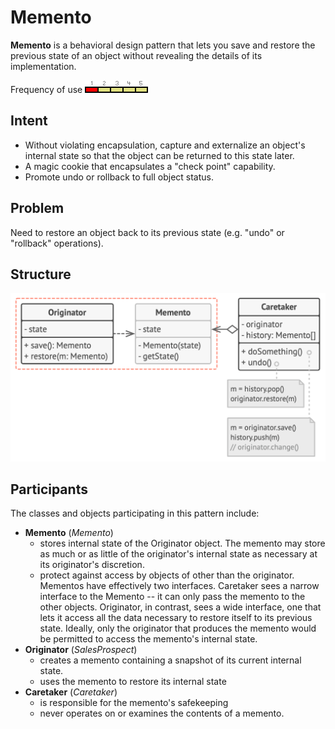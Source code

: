 # Memento

**Memento** is a behavioral design pattern that lets you save and restore the previous state of an object without revealing the details of its implementation.

Frequency of use ![low](./img/use_low.gif)

## Intent
* Without violating encapsulation, capture and externalize an object's internal state so that the object can be returned to this state later.
* A magic cookie that encapsulates a "check point" capability.
* Promote undo or rollback to full object status.

## Problem
Need to restore an object back to its previous state (e.g. "undo" or "rollback" operations).

## Structure
![structure](./img/structure.png)

## Participants
The classes and objects participating in this pattern include:

* **Memento** (*Memento*)
  * stores internal state of the Originator object. The memento may store as much or as little of the originator's internal state as necessary at its originator's discretion.
  * protect against access by objects of other than the originator. Mementos have effectively two interfaces. Caretaker sees a narrow interface to the Memento -- it can only pass the memento to the other objects. Originator, in contrast, sees a wide interface, one that lets it access all the data necessary to restore itself to its previous state. Ideally, only the originator that produces the memento would be permitted to access the memento's internal state.
* **Originator** (*SalesProspect*)
  * creates a memento containing a snapshot of its current internal state.
  * uses the memento to restore its internal state
* **Caretaker** (*Caretaker*)
  * is responsible for the memento's safekeeping
  * never operates on or examines the contents of a memento.
